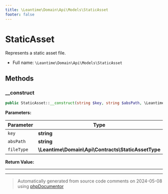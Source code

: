 ```yaml
---
title: \Leantime\Domain\Api\Models\StaticAsset
footer: false
---
```


# StaticAsset

Represents a static asset file.



* Full name: `\Leantime\Domain\Api\Models\StaticAsset`



## Methods

### __construct



```php
public StaticAsset::__construct(string $key, string $absPath, \Leantime\Domain\Api\Contracts\StaticAssetType $fileType): mixed
```








**Parameters:**

| Parameter | Type | Description |
|-----------|------|-------------|
| `key` | **string** |  |
| `absPath` | **string** |  |
| `fileType` | **\Leantime\Domain\Api\Contracts\StaticAssetType** |  |


**Return Value:**





---


---
> Automatically generated from source code comments on 2024-05-08 using [phpDocumentor](http://www.phpdoc.org/)
